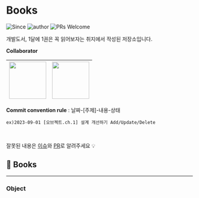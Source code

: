 # Books

![Since](https://img.shields.io/badge/since-2023.09.01-333333.svg?style=flat-square)
![author](https://img.shields.io/badge/author-JongMinCh0i-0066FF.svg?style=flat-square)
![PRs Welcome](https://img.shields.io/badge/PRs-welcome-FF8126.svg?style=flat-square)

개발도서, 1달에 1권은 꼭 읽어보자는 취지에서 작성된 저장소입니다. 

**Collaborator**


| [<img src="https://avatars.githubusercontent.com/u/80812697?v=4" width="100">](https://github.com/JongMinCh0i) |  [<img src="https://avatars.githubusercontent.com/u/84824124?v=4" width="100">](https://github.com/Hamkua) |
|:--------------------------------------------------------------------------------------------------------------------------------------------------:| :---------------------------------------: |


**Commit convention rule** : 날짜-[주제]-내용-상태

`ex)2023-09-01 [오브젝트.ch.1] 설계 개선하기 Add/Update/Delete`

<br>

잘못된 내용은 [이슈](https://github.com/JongMinCh0i/books/issues)와 [PR](https://github.com/JongMinCh0i/books/pulls)로 알려주세요 💡
<br>


## 📌 Books 

------

###  Object
